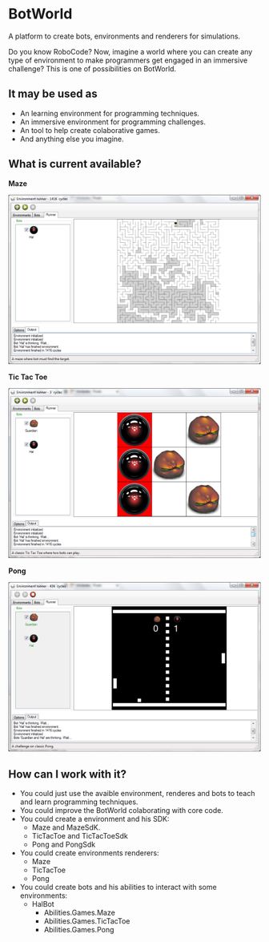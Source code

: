 BotWorld
==================

A platform to create bots, environments and renderers for simulations.

Do you know RoboCode? Now, imagine a world where you can create any type of environment to make programmers get engaged in an immersive challenge? This is one of possibilities on BotWorld.

It may be used as
--------

- An learning environment for programming techniques.
- An immersive environment for programming challenges.
- An tool to help create colaborative games.
- And anything else you imagine.

What is current available?
--------
**Maze**

![](docs/screenshots/Maze.png)

**Tic Tac Toe**

![](docs/screenshots/TicTacToe.png)

**Pong**

![](docs/screenshots/Pong.png)

How can I work with it?
--------
- You could just use the avaible environment, renderes and bots to teach and learn programming techniques.
- You could improve the BotWorld colaborating with core code.
- You could create a environment and his SDK:
	- Maze and MazeSdK.
	- TicTacToe and TicTacToeSdk
	- Pong and PongSdk
- You could create environments renderers:
	- Maze
	- TicTacToe
	- Pong
- You could create bots and his abilities to interact with some environments:
	- HalBot
		- Abilities.Games.Maze
		- Abilities.Games.TicTacToe
		- Abilities.Games.Pong





